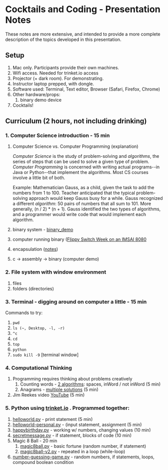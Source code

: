 Cocktails and Coding - Presentation Notes
=========================================

These notes are more extensive, and intended to provide a more complete
description of the topics developed in this presentation.

Setup
-----

1. Mac only. Participants provide their own machines.
2. Wifi access. Needed for trinket.io access
3. Projector (+ dark room). For demonstrating.
4. Instructor laptop prepped, with dongle.
5. Software used: Terminal, Text editor, Browser (Safari, Firefox, Chrome)
6. Other hardware/props:
    1. binary demo device
7. Cocktails!

Curriculum (2 hours, not including drinking)
--------------------------------------------

### 1. Computer Science introduction - 15 min
1. Computer Science vs. Computer Programming (explanation)  
    
    *Computer Science* is the study of problem-solving and *algorithms*, the series of steps that can be used to solve a given type of problem. *Computer Programming* is concerned with writing actual programs--in Java or Python--that implement the algorithms. Most CS courses involve a little bit of both.  
    
    Example: Mathematician Gauss, as a child, given the task to add the numbers from 1 to 100. Teacher anticipated that the typical problem-solving approach would keep Gauss busy for a while. Gauss recognized a different *algorithm*: 50 pairs of numbers that all sum to 101. More generally, (n / 2) * (n + 1). Gauss identified the two types of algorithms, and a programmer would write code that would implement each algorithm.
    
2. binary system - [binary_demo](./binary_demo/binary_demo.md)
3. computer running binary ([Flippy Switch Week on an IMSAI 8080](https://www.youtube.com/watch?v=wdP8WB8Dwbg)
4. encapsulation ([notes](./encapsulation.md))
5. c -> assembly -> binary  (computer demo)

### 2. File system with window environment
1. files
2. folders (directories)
 
### 3. Terminal - digging around on computer a little - 15 min  
Commands to try: 
1. `pwd`
2. `ls (~, Desktop, -l, -r)`
3. `^c`
4. `cd`
5. `top`
6. `python`
7. `sudo kill -9` [terminal window]

### 4. Computational Thinking
1. Programming requires thinking about problems creatively
    1. Counting words - [2 algorithms](./counting-words.md): spaces, inWord / not inWord (5 min)
    2. Anagrams - [multiple solutions](./anagrams.md) (5 min)
2. Jim Reekes video [YouTube](https://youtu.be/tmtrO2s7dYY) (5 min)

### 5. Python using [trinket.io](trinket.io) . Programmed together:
1. [helloworld.py](../code/helloworld.py) - print statement (5 min)
2. [helloworld-personal.py](../code/helloworld-personal.py) - (input statement, assignment (5 min)
3. [happybirthday.py](../code/happybirthday.py) - working w/ numbers, changing values (10 min)
4. [secretmessage.py](../code/secretmessage.py) - if statement, blocks of code (10 min)
5. Magic 8 Ball - 20 min  
    1. [magic8ball.py](../code/magic8ball.py) - basic fortune (random number, if statement)
    2. [magic8ball-v2.py](../code/magic8ball-v2.py) - repeated in a loop (while-loop)
6. [number-guessing-game.py](../code/number-guessing-game.py) - random numbers, if statements, loops, compound
                      boolean condition




